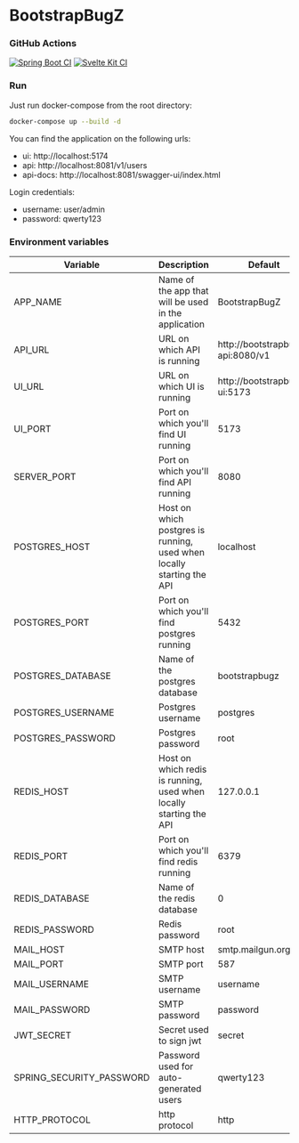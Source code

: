 # BootstrapBugZ

### GitHub Actions

[![Spring Boot CI](https://github.com/while1618/BootstrapBugZ/actions/workflows/spring-boot.yml/badge.svg?branch=master)](https://github.com/while1618/BootstrapBugZ/actions/workflows/spring-boot.yml)
[![Svelte Kit CI](https://github.com/while1618/BootstrapBugZ/actions/workflows/svelte-kit.yml/badge.svg)](https://github.com/while1618/BootstrapBugZ/actions/workflows/svelte-kit.yml)

### Run

Just run docker-compose from the root directory:

```bash
docker-compose up --build -d
```

You can find the application on the following urls:

- ui: http://localhost:5174
- api: http://localhost:8081/v1/users
- api-docs: http://localhost:8081/swagger-ui/index.html

Login credentials:

- username: user/admin
- password: qwerty123


### Environment variables

| Variable                 | Description                                                           | Default                          |
| ------------------------ | --------------------------------------------------------------------- | -------------------------------- |
| APP_NAME                 | Name of the app that will be used in the application                  | BootstrapBugZ                    |
| API_URL                  | URL on which API is running                                           | http://bootstrapbugz-api:8080/v1 |
| UI_URL                   | URL on which UI is running                                            | http://bootstrapbugz-ui:5173     |
| UI_PORT                  | Port on which you'll find UI running                                  | 5173                             |
| SERVER_PORT              | Port on which you'll find API running                                 | 8080                             |
| POSTGRES_HOST            | Host on which postgres is running, used when locally starting the API | localhost                        |
| POSTGRES_PORT            | Port on which you'll find postgres running                            | 5432                             |
| POSTGRES_DATABASE        | Name of the postgres database                                         | bootstrapbugz                    |
| POSTGRES_USERNAME        | Postgres username                                                     | postgres                         |
| POSTGRES_PASSWORD        | Postgres password                                                     | root                             |
| REDIS_HOST               | Host on which redis is running, used when locally starting the API    | 127.0.0.1                        |
| REDIS_PORT               | Port on which you'll find redis running                               | 6379                             |
| REDIS_DATABASE           | Name of the redis database                                            | 0                                |
| REDIS_PASSWORD           | Redis password                                                        | root                             |
| MAIL_HOST                | SMTP host                                                             | smtp.mailgun.org                 |
| MAIL_PORT                | SMTP port                                                             | 587                              |
| MAIL_USERNAME            | SMTP username                                                         | username                         |
| MAIL_PASSWORD            | SMTP password                                                         | password                         |
| JWT_SECRET               | Secret used to sign jwt                                               | secret                           |
| SPRING_SECURITY_PASSWORD | Password used for auto-generated users                                | qwerty123                        |
| HTTP_PROTOCOL            | http protocol                                                         | http                             |
